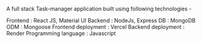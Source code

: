 A full stack Task-manager application built using following technologies - 

Frontend : React JS, Material UI
Backend  : NodeJs, Express
DB       : MongoDB
ODM      : Mongoose
Frontend deployment : Vercel
Backend deployment  : Render
Programming language : Javascript
